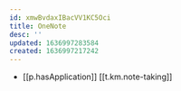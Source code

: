 ```yaml
---
id: xmwBvdaxIBacVV1KC5Oci
title: OneNote
desc: ''
updated: 1636997283584
created: 1636997217242
---
```



- [[p.hasApplication]] [[t.km.note-taking]] 
